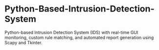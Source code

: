 # Python-Based-Intrusion-Detection-System
Python-based Intrusion Detection System (IDS) with real-time GUI monitoring, custom rule matching, and automated report generation using Scapy and Tkinter.
